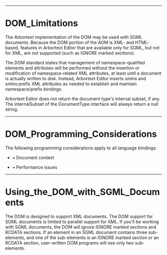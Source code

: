 

---

# DOM_Limitations

The Arbortext implementation of the DOM may be used with SGML documents. Because the DOM portion of the AOM is XML- and HTML-based, features in Arbortext Editor that are available only for SGML, but not for XML, are not supported (such as IGNORE marked sections).

The DOM standard states that management of namespace-qualified elements and attributes will be performed without the insertion or modification of namespace-related XML attributes, at least until a document is actually written to disk. Instead, Arbortext Editor inserts xmlns and xmlns:prefix XML attributes as needed to establish and maintain namespace/prefix bindings.

Arbortext Editor does not return the document type's internal subset, if any. The internalSubset of the DocumentType interface will always return a null string.



---

# DOM_Programming_Considerations

The following programming considerations apply to all language bindings:

- • Document context

- • Performance issues



---

# Using_the_DOM_with_SGML_Documents

The DOM is designed to support XML documents. The DOM support for SGML documents is limited to parallel support for XML. If you'll be working with SGML documents, the DOM will ignore IGNORE marked sections and RCDATA sections. If an element in an SGML document contains three sub-elements, and one of the sub-elements is an IGNORE marked section or an RCDATA section, user-written DOM programs will see only two sub-elements.